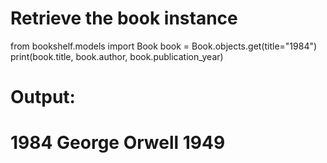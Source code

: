 # Retrieve the book instance

from bookshelf.models import Book
book = Book.objects.get(title="1984")
print(book.title, book.author, book.publication_year)

# Output:
# 1984 George Orwell 1949
